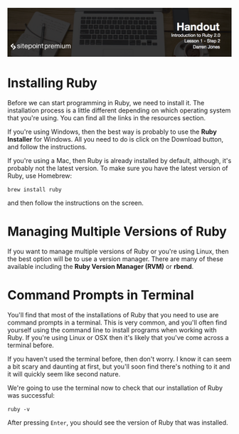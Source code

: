 ![](Introduction_to_Ruby_handouts/headings/1.2.png)

# Installing Ruby

Before we can start programming in Ruby, we need to install it. The installation process is a little different depending on which operating system that you're using. You can find all the links in the resources section.

If you're using Windows, then the best way is probably to use the **Ruby Installer** for Windows. All you need to do is click on the Download button, and follow the instructions.

If you're using a Mac, then Ruby is already installed by default, although, it's probably not the latest version. To make sure you have the latest version of Ruby, use Homebrew:

```
brew install ruby
```

and then follow the instructions on the screen.

# Managing Multiple Versions of Ruby

If you want to manage multiple versions of Ruby or you're using Linux, then the best option will be to use a version manager. There are many of these available including the **Ruby Version Manager (RVM)** or **rbend**.

# Command Prompts in Terminal

You'll find that most of the installations of Ruby that you need to use are command prompts in a terminal. This is very common, and you'll often find yourself using the command line to install programs when working with Ruby. If you're using Linux or OSX then it's likely that you've come across a terminal before.

If you haven't used the terminal before, then don't worry. I know it can seem a bit scary and daunting at first, but you'll soon find there's nothing to it and it will quickly seem like second nature.

We're going to use the terminal now to check that our installation of Ruby was successful:

```
ruby -v
```

After pressing `Enter`, you should see the version of Ruby that was installed.